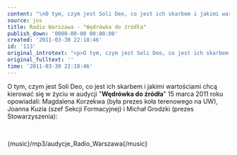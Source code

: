 ```yaml
---
content: "\nO tym, czym jest Soli Deo, co jest ich skarbem i jakimi wartościami chcą kierować się w życiu w audycji \"**Wędrówka do źródła**\" 15 marca 2011 roku opowiadali: Magdalena Korzekwa (była prezes koła terenowego na UW), Joanna Kuzia (szef Sekcji Formacyjnej) i Michał Grodzki (prezes Stowarzyszenia):\n\r\n\n\_\n\r\n\n{music}/mp3/audycje_Radio_Warszawa{/music}\n"
source: jos
title: Radio Warszawa - "Wędrówka do źródła"
publish_down: '0000-00-00 00:00:00'
created: '2011-03-30 22:18:46'
id: '113'
original_introtext: "<p>O tym, czym jest Soli Deo, co jest ich skarbem i jakimi wartościami chcą kierować się w życiu w audycji \"<strong>Wędrówka do źródła</strong>\" 15 marca 2011 roku opowiadali: Magdalena Korzekwa (była prezes koła terenowego na UW), Joanna Kuzia (szef Sekcji Formacyjnej) i Michał Grodzki (prezes Stowarzyszenia):</p>\r\n<p>\_</p>\r\n<p>{music}/mp3/audycje_Radio_Warszawa{/music}</p>"
original_fulltext: ''
time: '2011-03-30 22:18:46'
---
```

O tym, czym jest Soli Deo, co jest ich skarbem i jakimi wartościami chcą kierować się w życiu w audycji "**Wędrówka do źródła**" 15 marca 2011 roku opowiadali: Magdalena Korzekwa (była prezes koła terenowego na UW), Joanna Kuzia (szef Sekcji Formacyjnej) i Michał Grodzki (prezes Stowarzyszenia):


 


{music}/mp3/audycje_Radio_Warszawa{/music}


<!--{{json:{"created_date":"2011-03-30 22:18:46","publish_down":"0000-00-00 00:00:00","id":"113"}}}-->